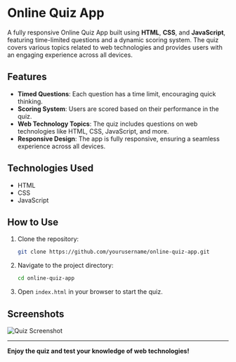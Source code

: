 # Online Quiz App

A fully responsive Online Quiz App built using **HTML**, **CSS**, and **JavaScript**, featuring time-limited questions and a dynamic scoring system. The quiz covers various topics related to web technologies and provides users with an engaging experience across all devices.

## Features

- **Timed Questions**: Each question has a time limit, encouraging quick thinking.
- **Scoring System**: Users are scored based on their performance in the quiz.
- **Web Technology Topics**: The quiz includes questions on web technologies like HTML, CSS, JavaScript, and more.
- **Responsive Design**: The app is fully responsive, ensuring a seamless experience across all devices.

## Technologies Used

- HTML
- CSS
- JavaScript

## How to Use

1. Clone the repository:
   ```bash
   git clone https://github.com/yourusername/online-quiz-app.git
   ```
2. Navigate to the project directory:
   ```bash
   cd online-quiz-app
   ```
3. Open `index.html` in your browser to start the quiz.

## Screenshots

![Quiz Screenshot](path_to_your_screenshot)

---

**Enjoy the quiz and test your knowledge of web technologies!**
